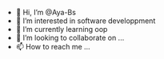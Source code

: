 - 👋 Hi, I’m @Aya-Bs
- 👀 I’m interested in software developpment
- 🌱 I’m currently learning oop
- 💞️ I’m looking to collaborate on ...
- 📫 How to reach me ...

<!---
Aya-Bs/Aya-Bs is a ✨ special ✨ repository because its `README.md` (this file) appears on your GitHub profile.
You can click the Preview link to take a look at your changes.
--->

